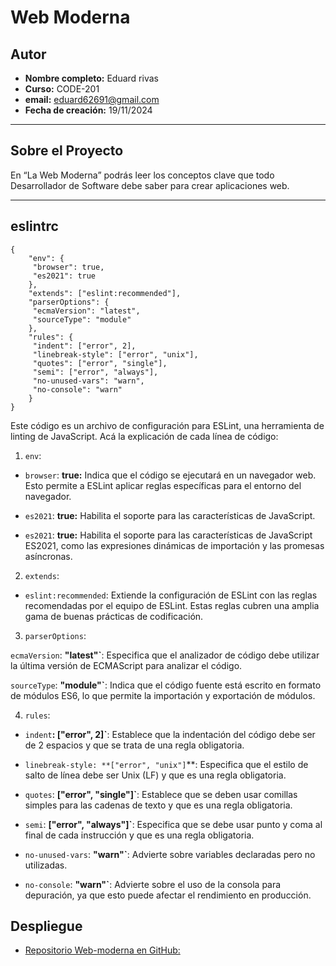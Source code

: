 # Web Moderna

## Autor

- **Nombre completo:** Eduard rivas
- **Curso:** CODE-201
- **email:** eduard62691@gmail.com
- **Fecha de creación:** 19/11/2024

---
## Sobre el Proyecto

En “La Web Moderna” podrás leer los conceptos clave que todo Desarrollador de Software debe saber para crear aplicaciones web.

---
## eslintrc

```
{
    "env": {
     "browser": true,
     "es2021": true
    },
    "extends": ["eslint:recommended"],
    "parserOptions": {
     "ecmaVersion": "latest",
     "sourceType": "module"
    },
    "rules": {
     "indent": ["error", 2],
     "linebreak-style": ["error", "unix"],
     "quotes": ["error", "single"],
     "semi": ["error", "always"],
     "no-unused-vars": "warn",
     "no-console": "warn"
    }
}
```

Este código es un archivo de configuración para ESLint, una herramienta de linting de JavaScript. Acá la explicación de cada línea de código:

1. `env`:

- `browser`: **true:** Indica que el código se ejecutará en un navegador web. Esto permite a ESLint aplicar reglas específicas para el entorno del navegador.

- `es2021`: **true:** Habilita el soporte para las características de JavaScript. 

- `es2021`: **true:** Habilita el soporte para las características de JavaScript ES2021, como las expresiones dinámicas de importación y las promesas asíncronas.

2. `extends`:

- `eslint:recommended`: Extiende la configuración de ESLint con las reglas recomendadas por el equipo de ESLint. Estas reglas cubren una amplia gama de buenas prácticas de codificación.

3. `parserOptions`:

`ecmaVersion`: **"latest"`**: Especifica que el analizador de código debe utilizar la última versión de ECMAScript para analizar el código.

`sourceType`: **"module"`**: Indica que el código fuente está escrito en formato de módulos ES6, lo que permite la importación y exportación de módulos.

4. `rules`:

- `indent`**: ["error", 2]`**: Establece que la indentación del código debe ser de 2 espacios y que se trata de una regla obligatoria.

- `linebreak-style: **["error", "unix"]`**: Especifica que el estilo de salto de línea debe ser Unix (LF) y que es una regla obligatoria.

- `quotes`: **["error", "single"]`**: Establece que se deben usar comillas simples para las cadenas de texto y que es una regla obligatoria.

- `semi`: **["error", "always"]`**: Especifica que se debe usar punto y coma al final de cada instrucción y que es una regla obligatoria.

- `no-unused-vars`: **"warn"`**: Advierte sobre variables declaradas pero no utilizadas.

- `no-console`: **"warn"`**: Advierte sobre el uso de la consola para depuración, ya que esto puede afectar el rendimiento en producción.

## Despliegue

- [Repositorio Web-moderna en GitHub:](eduard-arv.github.io/web-moderna/)